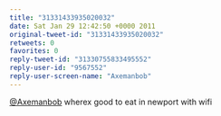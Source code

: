 ```yaml
---
title: "31331433935020032"
date: Sat Jan 29 12:42:50 +0000 2011
original-tweet-id: "31331433935020032"
retweets: 0
favorites: 0
reply-tweet-id: "31330755833495552"
reply-user-id: "9567552"
reply-user-screen-name: "Axemanbob"
---
```

<a href="https://twitter.com/Axemanbob">@Axemanbob</a> wherex good to eat in newport with wifi

